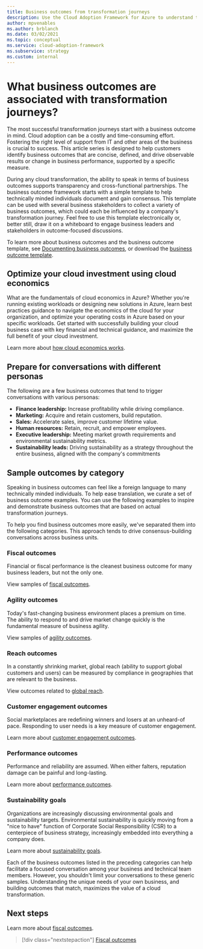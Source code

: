 ```yaml
---
title: Business outcomes from transformation journeys
description: Use the Cloud Adoption Framework for Azure to understand the business outcomes associated with cloud transformations.
author: mpvenables
ms.author: brblanch
ms.date: 03/02/2021
ms.topic: conceptual
ms.service: cloud-adoption-framework
ms.subservice: strategy
ms.custom: internal
---
```


# What business outcomes are associated with transformation journeys?

The most successful transformation journeys start with a business outcome in mind. Cloud adoption can be a costly and time-consuming effort. Fostering the right level of support from IT and other areas of the business is crucial to success. This article series is designed to help customers identify business outcomes that are concise, defined, and drive observable results or change in business performance, supported by a specific measure.

During any cloud transformation, the ability to speak in terms of business outcomes supports transparency and cross-functional partnerships. The business outcome framework starts with a simple template to help technically minded individuals document and gain consensus. This template can be used with several business stakeholders to collect a variety of business outcomes, which could each be influenced by a company's transformation journey. Feel free to use this template electronically or, better still, draw it on a whiteboard to engage business leaders and stakeholders in outcome-focused discussions.

To learn more about business outcomes and the business outcome template, see [Documenting business outcomes](./business-outcome-template.md), or download the [business outcome template](https://raw.githubusercontent.com/microsoft/CloudAdoptionFramework/master/strategy/business-outcome-template.xlsx).

## Optimize your cloud investment using cloud economics

What are the fundamentals of cloud economics in Azure? Whether you're running existing workloads or designing new solutions in Azure, learn best practices guidance to navigate the economics of the cloud for your organization, and optimize your operating costs in Azure based on your specific workloads. Get started with successfully building your cloud business case with key financial and technical guidance, and maximize the full benefit of your cloud investment.

Learn more about [how cloud economics works](https://azure.microsoft.com/overview/cloud-economics/).

## Prepare for conversations with different personas

The following are a few business outcomes that tend to trigger conversations with various personas:

- **Finance leadership:** Increase profitability while driving compliance.
- **Marketing:** Acquire and retain customers, build reputation.
- **Sales:** Accelerate sales, improve customer lifetime value.
- **Human resources:** Retain, recruit, and empower employees.
- **Executive leadership:** Meeting market growth requirements and environmental sustainability metrics.
- **Sustainability leads:** Driving sustainability as a strategy throughout the entire business, aligned with the company's commitments

## Sample outcomes by category

Speaking in business outcomes can feel like a foreign language to many technically minded individuals. To help ease translation, we curate a set of business outcome examples. You can use the following examples to inspire and demonstrate business outcomes that are based on actual transformation journeys.

To help you find business outcomes more easily, we've separated them into the following categories. This approach tends to drive consensus-building conversations across business units.

### Fiscal outcomes

Financial or fiscal performance is the cleanest business outcome for many business leaders, but not the only one.

View samples of [fiscal outcomes](./fiscal-outcomes.md).

### Agility outcomes

Today's fast-changing business environment places a premium on time. The ability to respond to and drive market change quickly is the fundamental measure of business agility.

View samples of [agility outcomes](./agility-outcomes.md).

### Reach outcomes

In a constantly shrinking market, global reach (ability to support global customers and users) can be measured by compliance in geographies that are relevant to the business.

View outcomes related to [global reach](./reach-outcomes.md).

### Customer engagement outcomes

Social marketplaces are redefining winners and losers at an unheard-of pace. Responding to user needs is a key measure of customer engagement.

Learn more about [customer engagement outcomes](./engagement-outcomes.md).

### Performance outcomes

Performance and reliability are assumed. When either falters, reputation damage can be painful and long-lasting.

Learn more about [performance outcomes](./performance-outcomes.md).

### Sustainability goals

Organizations are increasingly discussing environmental goals and sustainability targets. Environmental sustainability is quickly moving from a "nice to have" function of Corporate Social Responsibility (CSR) to a centerpiece of business strategy, increasingly embedded into everything a company does.

Learn more about [sustainability goals](./sustainability.md).

Each of the business outcomes listed in the preceding categories can help facilitate a focused conversation among your business and technical team members. However, you shouldn't limit your conversations to these generic samples. Understanding the unique needs of your own business, and building outcomes that match, maximizes the value of a cloud transformation.

## Next steps

Learn more about [fiscal outcomes](./fiscal-outcomes.md).

> [!div class="nextstepaction"]
> [Fiscal outcomes](./fiscal-outcomes.md)
